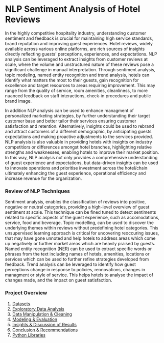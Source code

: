 # NLP Sentiment Analysis of Hotel Reviews

In the highly competitive hospitality industry, understanding customer sentiment and feedback is crucial for maintaining high service standards, brand reputation and improving guest experiences. Hotel reviews, widely available across various online platforms, are rich sources of insights directly reflecting guests' perceptions, experiences, and expectations. NLP analysis can be leveraged to extract insights from customer reviews at scale, where the volume and unstructured nature of these reviews pose a significant challenge in manual interpretation. Through sentiment analysis, topic modeling, named entity recognition and trend analysis, hotels can identify what matters the most to their guests, gain recognition for excellence and target resources to areas requiring improvement. This may range from the quality of service, room amenities, cleanliness, to more nuanced feedback on staff interactions, check-in procedures and public brand image. 

In addition NLP analysis can be used to enhance managment of personalized marketing strategies, by further understanding their target customer base and better tailor their services ensuring customer satisfaction and retention. Alternatively, insights could be used to rebrand and attract customers of a different demographic, by anticipating guests expectations and making proactive adjustments to the services provided. NLP analysis is also valuable in providing hotels with insights on industry competitiors or differences amongst hotel branches, highlighting relative strengths and weaknesses, enabling hotels to improve their market position. In this way, NLP analysis not only provides a comprehensive understanding of guest experience and expectations, but data-driven insights can be used to innovate operations and prioritise investment across the hotel/chain ultimately enhancing the guest experience, operational efficiency and increase revenue for the organization. 

### Review of NLP Techniques

Sentiment analysis, enables the classification of reviews into positive, negative or neutral categories, providing a high-level overview of guest sentiment at scale. This technique can be fined tuned to detect sentiments related to specific aspects of the guest experience, such as accomodations, service, food and beverage. Topic modelling, can be used to discover the underlying themes within reviews without predefining hotel categories. This unsupervised learning approach is critical for uncovering reoccuring issues, that may have gone unnoted and help hotels to address areas which come up negatively or further market areas which are heavily praised by guests. Named entity recognition (NER) can be used to extract specific words or phrases from the text including names of hotels, amenities, locations or services which can be used to further refine strategies developed from feedback. Trend analysis can be leveraged to identify how guest perceptions change in response to policies, rennovations, changes in managment or style of service. This helps hotels to analyse the impact of changes made, and the impact on guest satisfaction. 

### Project Overview

1. [Datasets](#1-Datasets)
2. [Exploratory Data Analysis](#2-Exploratory-Data-Analysis)
3. [Data Manipulation & Cleaning](#3-Data-Manipulation-&-Cleaning)
4. [Modeling & Evaluation](#4-Modeling-&-Evaluation)
5. [Insights & Discussion of Results](#5-Insights-&-Discussion-of-Results)
6. [Conclusion & Recommendations](#5-Conclusion-&-Recommendations)
7. [Python Libraries](#7-Python-Libraries)














